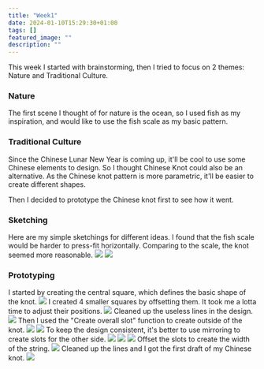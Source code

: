 ```yaml
---
title: "Week1"
date: 2024-01-10T15:29:30+01:00
tags: []
featured_image: ""
description: ""
---
```


This week I started with brainstorming, then I tried to focus on 2 themes: Nature and Traditional Culture.

### Nature
The first scene I thought of for nature is the ocean, so I used fish as my inspiration, and would like to use the fish scale as my basic pattern.

### Traditional Culture
Since the Chinese Lunar New Year is coming up, it'll be cool to use some Chinese elements to design. So I thought Chinese Knot could also be an alternative. As the Chinese knot pattern is more parametric, it'll be easier to create different shapes.

Then I decided to prototype the Chinese knot first to see how it went.

### Sketching
Here are my simple sketchings for different ideas. I found that the fish scale would be harder to press-fit horizontally. Comparing to the scale, the knot seemed more reasonable.
![](http://localhost:1313/week1/fishscale.jpg)
![](http://localhost:1313/week1/knot-draft.jpg)

### Prototyping
I started by creating the central square, which defines the basic shape of the knot.
![](http://localhost:1313/week1/square1.png)
I created 4 smaller squares by offsetting them. It took me a lotta time to adjust their positions.
![](http://localhost:1313/week1/squares-offset.png)
Cleaned up the useless lines in the design.
![](http://localhost:1313/week1/squares-cleaned.png)
Then I used the "Create overall slot" function to create outside of the knot.
![](http://localhost:1313/week1/create-slots.png)
![](http://localhost:1313/week1/create-slots2.png)
To keep the design consistent, it's better to use mirroring to create slots for the other side.
![](http://localhost:1313/week1/mirror-slots.png)
![](http://localhost:1313/week1/mirror-curves.png)
![](http://localhost:1313/week1/mirror-curves-2.png)
Offset the slots to create the width of the string.
![](http://localhost:1313/week1/slots'offset.png)
Cleaned up the lines and I got the first draft of my Chinese knot.
![](http://localhost:1313/week1/knot-v1.png)
